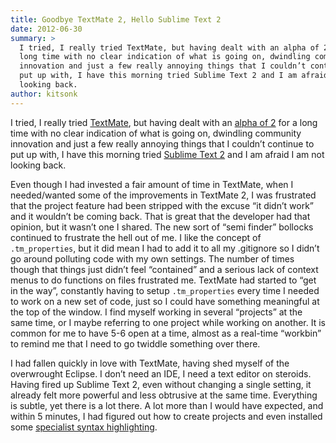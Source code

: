 ```yaml
---
title: Goodbye TextMate 2, Hello Sublime Text 2
date: 2012-06-30
summary: >
  I tried, I really tried TextMate, but having dealt with an alpha of 2 for a
  long time with no clear indication of what is going on, dwindling community
  innovation and just a few really annoying things that I couldn’t continue to
  put up with, I have this morning tried Sublime Text 2 and I am afraid I am not
  looking back.
author: kitsonk
---
```


I tried, I really tried [TextMate](http://macromates.com/), but having dealt with an
[alpha of 2](https://macromates.com/blog/2011/textmate-2-0-alpha/) for a long time with no clear indication of what is
going on, dwindling community innovation and just a few really annoying things that I couldn’t continue to put up with,
I have this morning tried [Sublime Text 2](http://www.sublimetext.com/) and I am afraid I am not looking back.

Even though I had invested a fair amount of time in TextMate, when I needed/wanted some of the improvements in TextMate
2, I was frustrated that the project feature had been stripped with the excuse “it didn’t work” and it wouldn’t be
coming back. That is great that the developer had that opinion, but it wasn’t one I shared. The new sort of “semi
finder” bollocks continued to frustrate the hell out of me. I like the concept of `.tm_properties`, but it did mean I
had to add it to all my .gitignore so I didn’t go around polluting code with my own settings. The number of times though
that things just didn’t feel “contained” and a serious lack of context menus to do functions on files frustrated me.
TextMate had started to “get in the way”, constantly having to setup `.tm_properties` every time I needed to work on a
new set of code, just so I could have something meaningful at the top of the window. I find myself working in several
“projects” at the same time, or I maybe referring to one project while working on another. It is common for me to have
5-6 open at a time, almost as a real-time “workbin” to remind me that I need to go twiddle something over there.

I had fallen quickly in love with TextMate, having shed myself of the overwrought Eclipse. I don’t need an IDE, I need a
text editor on steroids. Having fired up Sublime Text 2, even without changing a single setting, it already felt more
powerful and less obtrusive at the same time. Everything is subtle, yet there is a lot there. A lot more than I would
have expected, and within 5 minutes, I had figured out how to create projects and even installed some
[specialist syntax highlighting](https://stackoverflow.com/questions/7666977/syntax-highlighting-for-jade-in-sublime-text-2).
